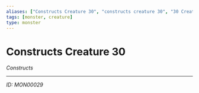 ```yaml
---
aliases: ["Constructs Creature 30", "constructs creature 30", "30 Creature Constructs"]
tags: [monster, creature]
type: monster
---
```


# Constructs Creature 30

*Constructs*

---
*ID: MON00029*